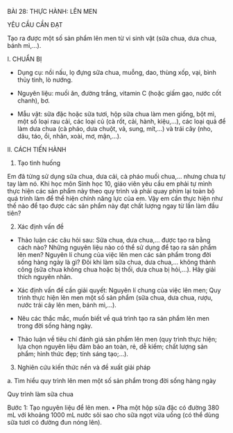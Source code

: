 BÀI 28: THỰC HÀNH: LÊN MEN

YÊU CẦU CẦN ĐẠT

Tạo ra được một số sản phẩm lên men từ vi sinh vật (sữa chua, dưa chua, bánh mì,...).

I. CHUẨN BỊ

- Dụng cụ: nồi nấu, lọ đựng sữa chua, muỗng, dao, thùng xốp, vại, bình thủy tinh, lò nướng.

- Nguyên liệu: muối ăn, đường trắng, vitamin C (hoặc giấm gạo, nước cốt chanh), bơ.

- Mẫu vật: sữa đặc hoặc sữa tươi, hộp sữa chua làm men giống, bột mì, một số loại rau cải, các loại củ (cà rốt, cải, hành, kiệu,...), các loại quả để làm dưa chua (cà pháo, dưa chuột, vả, sung, mít,...) và trái cây (nho, dâu, táo, ổi, nhãn, xoài, mơ, mận,...).

II. CÁCH TIẾN HÀNH

1. Tạo tình huống

Em đã từng sử dụng sữa chua, dưa cải, cà pháo muối chua,... nhưng chưa tự tay làm nó. Khi học môn Sinh học 10, giáo viên yêu cầu em phải tự mình thực hiện các sản phẩm này theo quy trình và phải quay phim lại toàn bộ quá trình làm để thể hiện chính năng lực của em. Vậy em cần thực hiện như thế nào để tạo được các sản phẩm này đạt chất lượng ngay từ lần làm đầu tiên?

2. Xác định vấn đề

- Thảo luận các câu hỏi sau: Sữa chua, dưa chua,... được tạo ra bằng cách nào? Những nguyên liệu nào có thể sử dụng để tạo ra sản phẩm lên men? Nguyên lí chung của việc lên men các sản phẩm trong đời sống hàng ngày là gì? Đôi khi làm sữa chua, dưa chua,... không thành công (sữa chua không chua hoặc bị thối, dưa chua bị hỏi,...). Hãy giải thích nguyên nhân.

- Xác định vấn đề cần giải quyết: Nguyên lí chung của việc lên men; Quy trình thực hiện lên men một số sản phẩm (sữa chua, dưa chua, rượu, nước trái cây lên men, bánh mì,...).

- Nêu các thắc mắc, muốn biết về quá trình tạo ra sản phẩm lên men trong đời sống hàng ngày.

- Thảo luận về tiêu chí đánh giá sản phẩm lên men (quy trình thực hiện; lựa chọn nguyên liệu đảm bảo an toàn, rẻ, dễ kiếm; chất lượng sản phẩm; hình thức đẹp; tính sáng tạo;...).

3. Nghiên cứu kiến thức nền và đề xuất giải pháp

a. Tìm hiểu quy trình lên men một số sản phẩm trong đời sống hàng ngày

Quy trình làm sữa chua

Bước 1: Tạo nguyên liệu để lên men.
• Pha một hộp sữa đặc có đường 380 mL với khoảng 1000 mL nước sôi sao cho sữa ngọt vừa uống (có thể dùng sữa tươi có đường đun nóng lên).
